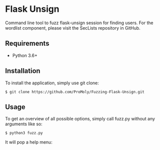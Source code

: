 # Flask Unsign

Command line tool to fuzz flask-unsign session for finding users.
For the wordlist component, please visit the SecLists repository in GitHub.

## Requirements
* Python 3.6+

## Installation
To install the application, simply use git clone:

```
$ git clone https://github.com/ProMoly/Fuzzing-Flask-Unsign.git
```

## Usage

To get an overview of all possible options, simply call fuzz.py without 
any arguments like so:

``` 
$ python3 fuzz.py
```

It will pop a help menu:
